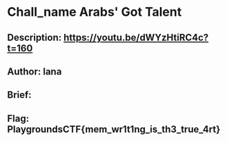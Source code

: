 # Chall_name Arabs' Got Talent

## Description: https://youtu.be/dWYzHtiRC4c?t=160

## Author: lana

## Brief:

## Flag: PlaygroundsCTF{mem_wr1t1ng_is_th3_true_4rt}

